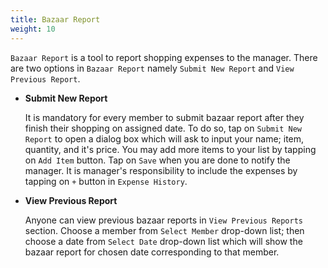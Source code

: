 ```yaml
---
title: Bazaar Report
weight: 10
---
```


`Bazaar Report` is a tool to report shopping expenses to the manager. There are two options in `Bazaar Report` namely `Submit New Report` and `View Previous Report`.

- **Submit New Report**

  It is mandatory for every member to submit bazaar report after they finish their shopping on assigned date. To do so, tap on `Submit New Report` to open a dialog box which will ask to input your name; item, quantity, and it's price. You may add more items to your list by tapping on `Add Item` button. Tap on `Save` when you are done to notify the manager. It is manager's responsibility to include the expenses by tapping on `+` button in `Expense History`.

- **View Previous Report**

  Anyone can view previous bazaar reports in `View Previous Reports` section. Choose a member from `Select Member` drop-down list; then choose a date from `Select Date` drop-down list which will show the bazaar report for chosen date corresponding to that member.
